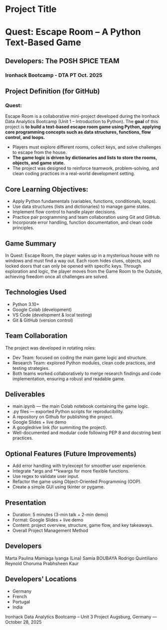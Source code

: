 # Project Title
# Quest: Escape Room – A Python Text-Based Game
## Developers: The POSH SPICE TEAM
### Ironhack Bootcamp - DTA PT Oct. 2025

## Project Definition (for GitHub)
### Quest: 
Escape Room is a collaborative mini-project developed during the Ironhack Data Analytics Bootcamp (Unit 1 – Introduction to Python).
The **goal** of this project is **to build a text-based escape room game using Python, applying core programming concepts such as data structures, functions, flow control, and loops.**
- Players must explore different rooms, collect keys, and solve challenges to escape from the house. 
- **The game logic is driven by dictionaries and lists to store the rooms, objects, and game state.**
- The project was designed to reinforce teamwork, problem-solving, and clean coding practices in a real-world development setting.

## Core Learning Objectives: 
- Apply Python fundamentals (variables, functions, conditionals, loops).
- Use data structures (lists and dictionaries) to manage game states.
- Implement flow control to handle player decisions.
- Practice pair programming and team collaboration using Git and GitHub.
- Incorporate error handling, function documentation, and clean code principles.

## Game Summary
In Quest: Escape Room, the player wakes up in a mysterious house with no windows and must find a way out.
Each room hides clues, objects, and locked doors that can only be opened with specific keys.
Through exploration and logic, the player moves from the Game Room to the Outside, achieving freedom once all challenges are solved.

## Technologies Used
- Python 3.10+
- Google Colab (development)
- VS Code (development & local testing)
- Git & GitHub (version control)

## Team Collaboration
The project was developed in rotating roles:
- Dev Team: focused on coding the main game logic and structure.
- Research Team: explored Python modules, clean code practices, and testing strategies.
- Both teams worked collaboratively to merge research findings and code implementation, ensuring a robust and readable game.

## Deliverables
- main.ipynb — the main Colab notebook containing the game logic.
- .py files — exported Python scripts for reproducibility.
- A repository on Github for publishing the project.
- Google Slides + live demo
- A googledrive link (for summiting the project).
- Well-documented and modular code following PEP 8 and docstring best practices.

## Optional Features (Future Improvements)
- Add error handling with try/except for smoother user experience.
- Integrate *args and **kwargs for more flexible functions.
- Use regex to validate user input.
- Refactor the game using Object-Oriented Programming (OOP).
- Create a simple GUI using tkinter or pygame.

## Presentation
- Duration: 5 minutes (3-min talk + 2-min demo)
- Format: Google Slides + live demo
- Content: project overview, structure, game flow, and key takeaways.
- Overall Project Management Method

## Developers
Marta Paulina Mamiaga Iyanga (Lina)
Samia BOUBAYA
Rodrigo Quintiliano
Reynold Choruma
Prabhsheen Kaur

## Developers' Locations
- Germany
- French
- Portugal
- India
  
Ironhack Data Analytics Bootcamp – Unit 3 Project
Augsburg, Germany — October 28, 2025


